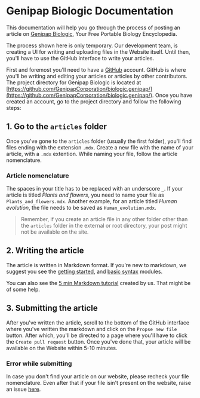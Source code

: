 # Genipap Biologic Documentation

This documentation will help you go through the process of posting an article on <a href='https://biologic.genipap.tk' target="_blank">Genipap Biologic</a>, Your Free Portable Biology Encyclopedia.

The process shown here is only temporary. Our development team, is creating a UI for writing and uploading files in the Website itself. Until then, you'll have to use the GitHub interface to write your articles.

First and foremost you'll need to have a <a href='https://github.com' target="_blank">GitHub</a> account. GitHub is where you'll be writing and editing your articles or articles by other contributors. The project directory for Genipap Biologic is located at [https://github.com/GenipapCorporation/biologic.genipap/](https://github.com/GenipapCorporation/biologic.genipap/). Once you have created an account, go to the project directory and follow the following steps:

## 1. Go to the `articles` folder

Once you've gone to the `articles` folder (usually the first folder), you'll find files ending with the extension `.mdx`. Create a new file with the name of your article, with a `.mdx` extention. While naming your file, follow the article nomenclature.

### Article nomenclature

The spaces in your title has to be replaced with an underscore `_`. If your article is titled *Plants and flowers*, you need to name your file as `Plants_and_flowers.mdx`. Another example, for an article titled *Human evolution*, the file needs to be saved as `Human_evolution.mdx`.

> Remember, if you create an article file in any other folder other than the `articles` folder in the external or root directory, your post might not be available on the site.

## 2. Writing the article

The article is written in Markdown format. If you're new to markdown, we suggest you see the <a href='https://www.markdownguide.org/getting-started/' target="_blank">getting started</a>, and <a href='https://www.markdownguide.org/getting-started/' target="_blank">basic syntax</a> modules.

You can also see the [5 min Markdown tutorial](5-min-markdown-tutorial) created by us. That might be of some help.

## 3. Submitting the article

After you've written the article, scroll to the bottom of the GitHub interface where you've written the markdown and click on the `Propse new file` button. After which, you'll be directed to a page where you'll have to click the `Create pull request` button. Once you've done that, your article will be available on the Website within 5-10 minutes.

### Error while submitting

In case you don't find your article on our website, please recheck your file nomenclature. Even after that if your file isin't present on the website, raise an issue [here](https://github.com/GenipapCorporation/biologic.genipap/issues/new).
